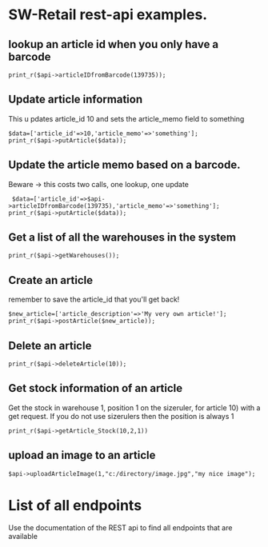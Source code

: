 # SW-Retail rest-api examples. 

## lookup an article id when you only have a barcode
```
print_r($api->articleIDfromBarcode(139735));
```


## Update article information
This u pdates article_id 10 and sets the article_memo field to something
```
$data=['article_id'=>10,'article_memo'=>'something'];
print_r($api->putArticle($data));
```

## Update the article memo based on a barcode.
Beware -> this costs two calls, one lookup, one update
```
 $data=['article_id'=>$api->articleIDfromBarcode(139735),'article_memo'=>'something'];
print_r($api->putArticle($data));
```

## Get a list of all the warehouses in the system
```
print_r($api->getWarehouses());
```

## Create an article
remember to save the article_id that you'll get back!
```
$new_article=['article_description'=>'My very own article!'];
print_r($api->postArticle($new_article));
```

## Delete an article
 ```
 print_r($api->deleteArticle(10));
 ```

## Get stock information of an article
Get the stock in warehouse 1, position 1 on the sizeruler, for article 10) with a get request. If you do not use sizerulers then the position is always 1
```
print_r($api->getArticle_Stock(10,2,1))
```

## upload an image to an article
```
$api->uploadArticleImage(1,"c:/directory/image.jpg","my nice image");
```

# List of all endpoints 
Use the documentation of the REST api to find all endpoints that are available

